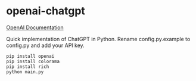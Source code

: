 # openai-chatgpt

[OpenAI Documentation](https://platform.openai.com/docs/guides/chat)

Quick implementation of ChatGPT in Python. Rename config.py.example to config.py and add your API key.

```
pip install openai
pip install colorama
pip install rich
python main.py
```
